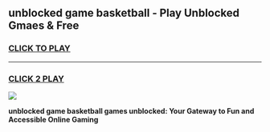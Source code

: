 
## unblocked game basketball - Play Unblocked Gmaes & Free
<h3>
<a href="https://news.freeplayer.one?title=unblocked_game_basketball&ref=16F">CLICK TO PLAY</a></h3>
<hr>

<h3>
<a href="https://news.freeplayer.one?title=unblocked_game_basketball&ref=16F">CLICK 2 PLAY</a>
  
</h3>

<a href="https://news.freeplayer.one?title=unblocked_game_basketball&ref=16F/"><img src="https://clearcache.store/games.png"></a>


**unblocked game basketball games unblocked: Your Gateway to Fun and Accessible Online Gaming**
